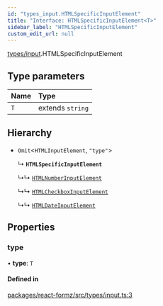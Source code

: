 ```yaml
---
id: "types_input.HTMLSpecificInputElement"
title: "Interface: HTMLSpecificInputElement<T>"
sidebar_label: "HTMLSpecificInputElement"
custom_edit_url: null
---
```


[types/input](../modules/types_input.md).HTMLSpecificInputElement

## Type parameters

| Name | Type |
| :------ | :------ |
| `T` | extends `string` |

## Hierarchy

- `Omit`<`HTMLInputElement`, ``"type"``\>

  ↳ **`HTMLSpecificInputElement`**

  ↳↳ [`HTMLNumberInputElement`](types_input.HTMLNumberInputElement.md)

  ↳↳ [`HTMLCheckboxInputElement`](types_input.HTMLCheckboxInputElement.md)

  ↳↳ [`HTMLDateInputElement`](types_input.HTMLDateInputElement.md)

## Properties

### type

• **type**: `T`

#### Defined in

[packages/react-formz/src/types/input.ts:3](https://github.com/ZerryStack/react-formz/blob/main/packages/react-formz/src/types/input.ts#L3)
